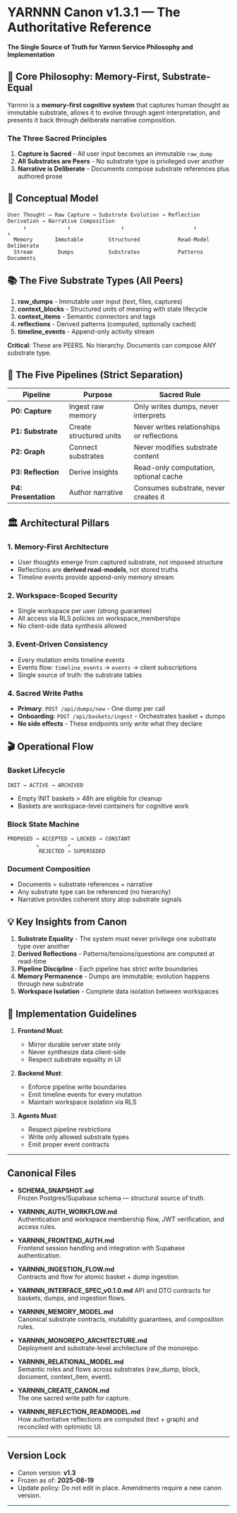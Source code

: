 # YARNNN Canon v1.3.1 — The Authoritative Reference

**The Single Source of Truth for Yarnnn Service Philosophy and Implementation**

## 🌊 Core Philosophy: Memory-First, Substrate-Equal

Yarnnn is a **memory-first cognitive system** that captures human thought as immutable substrate, allows it to evolve through agent interpretation, and presents it back through deliberate narrative composition.

### The Three Sacred Principles

1. **Capture is Sacred** - All user input becomes an immutable `raw_dump`
2. **All Substrates are Peers** - No substrate type is privileged over another  
3. **Narrative is Deliberate** - Documents compose substrate references plus authored prose

## 🎯 Conceptual Model

```
User Thought → Raw Capture → Substrate Evolution → Reflection Derivation → Narrative Composition
     ↓             ↓                ↓                      ↓                    ↓
  Memory       Immutable        Structured            Read-Model           Deliberate
  Stream        Dumps           Substrates            Patterns             Documents
```

## 📚 The Five Substrate Types (All Peers)

1. **raw_dumps** - Immutable user input (text, files, captures)
2. **context_blocks** - Structured units of meaning with state lifecycle
3. **context_items** - Semantic connectors and tags
4. **reflections** - Derived patterns (computed, optionally cached)
5. **timeline_events** - Append-only activity stream

**Critical**: These are PEERS. No hierarchy. Documents can compose ANY substrate type.

## 🔄 The Five Pipelines (Strict Separation)

| Pipeline | Purpose | Sacred Rule |
|----------|---------|-------------|
| **P0: Capture** | Ingest raw memory | Only writes dumps, never interprets |
| **P1: Substrate** | Create structured units | Never writes relationships or reflections |
| **P2: Graph** | Connect substrates | Never modifies substrate content |
| **P3: Reflection** | Derive insights | Read-only computation, optional cache |
| **P4: Presentation** | Author narrative | Consumes substrate, never creates it |

## 🏛️ Architectural Pillars

### 1. Memory-First Architecture
- User thoughts emerge from captured substrate, not imposed structure
- Reflections are **derived read-models**, not stored truths
- Timeline events provide append-only memory stream

### 2. Workspace-Scoped Security
- Single workspace per user (strong guarantee)
- All access via RLS policies on workspace_memberships
- No client-side data synthesis allowed

### 3. Event-Driven Consistency
- Every mutation emits timeline events
- Events flow: `timeline_events` → `events` → client subscriptions
- Single source of truth: the substrate tables

### 4. Sacred Write Paths
- **Primary**: `POST /api/dumps/new` - One dump per call
- **Onboarding**: `POST /api/baskets/ingest` - Orchestrates basket + dumps
- **No side effects** - These endpoints only write what they declare

## 🎬 Operational Flow

### Basket Lifecycle
```
INIT → ACTIVE → ARCHIVED
```
- Empty INIT baskets > 48h are eligible for cleanup
- Baskets are workspace-level containers for cognitive work

### Block State Machine
```
PROPOSED → ACCEPTED → LOCKED → CONSTANT
         ↘         ↗
          REJECTED → SUPERSEDED
```

### Document Composition
- Documents = substrate references + narrative
- Any substrate type can be referenced (no hierarchy)
- Narrative provides coherent story atop substrate signals

## 💡 Key Insights from Canon

1. **Substrate Equality** - The system must never privilege one substrate type over another
2. **Derived Reflections** - Patterns/tensions/questions are computed at read-time
3. **Pipeline Discipline** - Each pipeline has strict write boundaries
4. **Memory Permanence** - Dumps are immutable; evolution happens through new substrate
5. **Workspace Isolation** - Complete data isolation between workspaces

## 🚀 Implementation Guidelines

1. **Frontend Must**:
   - Mirror durable server state only
   - Never synthesize data client-side
   - Respect substrate equality in UI

2. **Backend Must**:
   - Enforce pipeline write boundaries
   - Emit timeline events for every mutation
   - Maintain workspace isolation via RLS

3. **Agents Must**:
   - Respect pipeline restrictions
   - Write only allowed substrate types
   - Emit proper event contracts

---

## Canonical Files

- **SCHEMA_SNAPSHOT.sql**  
  Frozen Postgres/Supabase schema — structural source of truth.  

- **YARNNN_AUTH_WORKFLOW.md**  
  Authentication and workspace membership flow, JWT verification, and access rules.  

- **YARNNN_FRONTEND_AUTH.md**  
  Frontend session handling and integration with Supabase authentication.  

- **YARNNN_INGESTION_FLOW.md**  
  Contracts and flow for atomic basket + dump ingestion.  

- **YARNNN_INTERFACE_SPEC_v0.1.0.md**
  API and DTO contracts for baskets, dumps, and ingestion flows.  

- **YARNNN_MEMORY_MODEL.md**  
  Canonical substrate contracts, mutability guarantees, and composition rules.  

- **YARNNN_MONOREPO_ARCHITECTURE.md**  
  Deployment and substrate-level architecture of the monorepo.  

- **YARNNN_RELATIONAL_MODEL.md**  
  Semantic roles and flows across substrates (raw_dump, block, document, context_item, event).  

- **YARNNN_CREATE_CANON.md**  
  The one sacred write path for capture.

- **YARNNN_REFLECTION_READMODEL.md**  
  How authoritative reflections are computed (text + graph) and reconciled with optimistic UI.

---

## Version Lock

- Canon version: **v1.3**  
- Frozen as of: **2025-08-19**  
- Update policy: Do not edit in place. Amendments require a new canon version.  

---
